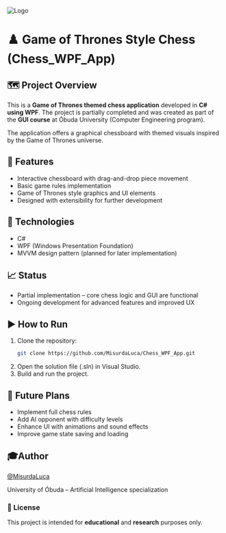 ![Logo](https://uni-obuda.hu/wp-content/uploads/2021/11/kep3.jpg)
# ♟️ Game of Thrones Style Chess (Chess_WPF_App)

## 🗺️ Project Overview

This is a **Game of Thrones themed chess application** developed in **C# using WPF**. The project is partially completed and was created as part of the **GUI course** at Óbuda University (Computer Engineering program).

The application offers a graphical chessboard with themed visuals inspired by the Game of Thrones universe.

## 🧪 Features

- Interactive chessboard with drag-and-drop piece movement  
- Basic game rules implementation  
- Game of Thrones style graphics and UI elements  
- Designed with extensibility for further development  

## 🧰 Technologies

- C#  
- WPF (Windows Presentation Foundation)  
- MVVM design pattern (planned for later implementation)  

## 📈 Status

- Partial implementation – core chess logic and GUI are functional  
- Ongoing development for advanced features and improved UX  

## ▶️ How to Run

1. Clone the repository:  
   ```bash
   git clone https://github.com/MisurdaLuca/Chess_WPF_App.git
2. Open the solution file (.sln) in Visual Studio.
3. Build and run the project.

## 🔮 Future Plans
- Implement full chess rules
- Add AI opponent with difficulty levels
- Enhance UI with animations and sound effects
- Improve game state saving and loading

## 🎓Author

[@MisurdaLuca](https://github.com/MisurdaLuca)

University of Óbuda – Artificial Intelligence specialization

### 📃 License
This project is intended for **educational** and **research** purposes only.
